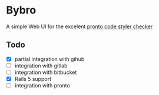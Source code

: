Bybro
================

A simple Web UI for the excelent [pronto code styler checker](https://github.com/mmozuras/pronto)

Todo
----

- [x] partial integration with gihub
- [ ] integration with gitlab
- [ ] integration with bitbucket
- [x] Rails 5 support
- [ ] integration with pronto
